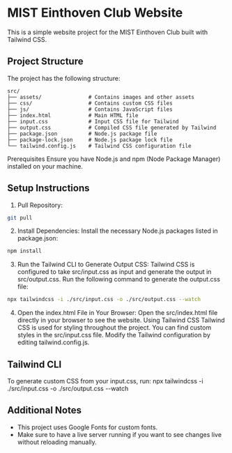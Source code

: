 # MIST Einthoven Club Website
This is a simple website project for the MIST Einthoven Club built with Tailwind CSS.

## Project Structure
The project has the following structure:
```
src/
├── assets/               # Contains images and other assets
├── css/                  # Contains custom CSS files
├── js/                   # Contains JavaScript files
├── index.html            # Main HTML file
├── input.css             # Input CSS file for Tailwind
├── output.css            # Compiled CSS file generated by Tailwind
├── package.json          # Node.js package file
├── package-lock.json     # Node.js package lock file
└── tailwind.config.js    # Tailwind CSS configuration file
```
Prerequisites
Ensure you have Node.js and npm (Node Package Manager) installed on your machine.

## Setup Instructions
1. Pull Repository:
```bash
git pull

```
2. Install Dependencies:
Install the necessary Node.js packages listed in package.json:
```bash
npm install
```
3. Run the Tailwind CLI to Generate Output CSS:
Tailwind CSS is configured to take src/input.css as input and generate the output in src/output.css. Run the following command to generate the output.css file:
```bash
npx tailwindcss -i ./src/input.css -o ./src/output.css --watch
```
4. Open the index.html File in Your Browser:
Open the src/index.html file directly in your browser to see the website.
Using Tailwind CSS
Tailwind CSS is used for styling throughout the project. You can find custom styles in the src/input.css file. Modify the Tailwind configuration by editing tailwind.config.js.

## Tailwind CLI
To generate custom CSS from your input.css, run:
npx tailwindcss -i ./src/input.css -o ./src/output.css --watch

## Additional Notes
- This project uses Google Fonts for custom fonts.
- Make sure to have a live server running if you want to see changes live without reloading manually.

